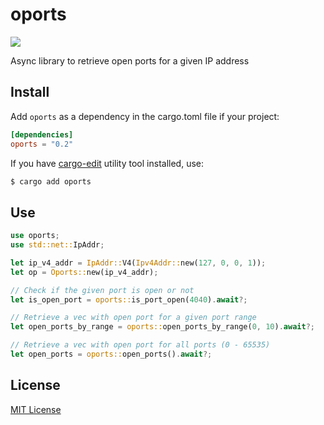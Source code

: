 # oports

![](https://github.com/ndelvalle/oports/workflows/Rust/badge.svg)

Async library to retrieve open ports for a given IP address

## Install

Add `oports` as a dependency in the cargo.toml file if your project:

```toml
[dependencies]
oports = "0.2"
```

If you have [cargo-edit](https://github.com/killercup/cargo-edit) utility tool
installed, use:

```bash
$ cargo add oports
```

## Use

```rust
use oports;
use std::net::IpAddr;

let ip_v4_addr = IpAddr::V4(Ipv4Addr::new(127, 0, 0, 1));
let op = Oports::new(ip_v4_addr);

// Check if the given port is open or not
let is_open_port = oports::is_port_open(4040).await?;

// Retrieve a vec with open port for a given port range
let open_ports_by_range = oports::open_ports_by_range(0, 10).await?;

// Retrieve a vec with open port for all ports (0 - 65535)
let open_ports = oports::open_ports().await?;
```

## License
[MIT License](https://github.com/ndelvalle/oports/blob/master/LICENSE)
